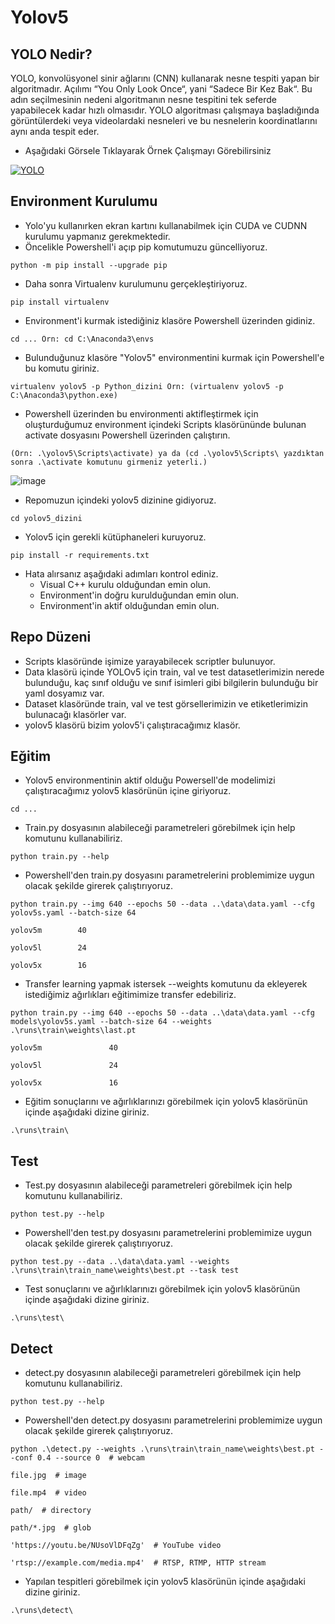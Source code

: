 # Yolov5

## YOLO Nedir?

YOLO, konvolüsyonel sinir ağlarını (CNN) kullanarak nesne tespiti yapan bir algoritmadır. Açılımı “You Only Look Once“, yani “Sadece Bir Kez Bak“. Bu adın seçilmesinin nedeni algoritmanın nesne tespitini tek seferde yapabilecek kadar hızlı olmasıdır. YOLO algoritması çalışmaya başladığında görüntülerdeki veya videolardaki nesneleri ve bu nesnelerin koordinatlarını aynı anda tespit eder.

* Aşağıdaki Görsele Tıklayarak Örnek Çalışmayı Görebilirsiniz

[![YOLO](https://i1.wp.com/yapayzeka.ai/wp-content/uploads/2017/11/darknet_yolo_kapak.png?fit=1036%2C583&ssl=1)](http://www.youtube.com/watch?v=qE-aogEqGag&t=15s "YOLO")

## Environment Kurulumu
  * Yolo'yu kullanırken ekran kartını kullanabilmek için CUDA ve CUDNN kurulumu yapmanız gerekmektedir.
  * Öncelikle Powershell'i açıp pip komutumuzu güncelliyoruz.
  ```
  python -m pip install --upgrade pip
  ```
  * Daha sonra Virtualenv kurulumunu gerçekleştiriyoruz. 
  ```
  pip install virtualenv
  ```
  * Environment'i kurmak istediğiniz klasöre Powershell üzerinden gidiniz.
  ```
  cd ... Örn: cd C:\Anaconda3\envs
  ```
  * Bulunduğunuz klasöre "Yolov5" environmentini kurmak için Powershell'e bu komutu giriniz.

  ```
  virtualenv yolov5 -p Python_dizini Örn: (virtualenv yolov5 -p C:\Anaconda3\python.exe)
  ```

  * Powershell üzerinden bu environmenti aktifleştirmek için oluşturduğumuz environment içindeki Scripts klasörününde bulunan activate dosyasını Powershell üzerinden çalıştırın.

  ```
  (Örn: .\yolov5\Scripts\activate) ya da (cd .\yolov5\Scripts\ yazdıktan sonra .\activate komutunu girmeniz yeterli.)
  ```
  ![image](https://user-images.githubusercontent.com/73792173/125974212-89ffd573-1219-4f58-bf6a-aaf64fd26474.png)

  * Repomuzun içindeki yolov5 dizinine gidiyoruz.
  ```
  cd yolov5_dizini
  ```
  * Yolov5 için gerekli kütüphaneleri kuruyoruz. 
  ```
  pip install -r requirements.txt
  ```
  * Hata alırsanız aşağıdaki adımları kontrol ediniz.
    * Visual C++ kurulu olduğundan emin olun.
    * Environment'in doğru kurulduğundan emin olun.
    * Environment'in aktif olduğundan emin olun.

## Repo Düzeni

* Scripts klasöründe işimize yarayabilecek scriptler bulunuyor. 
* Data klasörü içinde YOLOv5 için train, val ve test datasetlerimizin nerede bulunduğu, kaç sınıf olduğu ve sınıf isimleri gibi bilgilerin bulunduğu bir yaml dosyamız var.
* Dataset klasöründe train, val ve test görsellerimizin ve etiketlerimizin bulunacağı klasörler var.
* yolov5 klasörü bizim yolov5'i çalıştıracağımız klasör.

## Eğitim

* Yolov5 environmentinin aktif olduğu Powersell'de modelimizi çalıştıracağımız yolov5 klasörünün içine giriyoruz.
```
cd ...
```
* Train.py dosyasının alabileceği parametreleri görebilmek için help komutunu kullanabiliriz.
```
python train.py --help
```
* Powershell'den train.py dosyasını parametrelerini problemimize uygun olacak şekilde girerek çalıştırıyoruz.
```
python train.py --img 640 --epochs 50 --data ..\data\data.yaml --cfg yolov5s.yaml --batch-size 64
                                                                                yolov5m        40
                                                                                yolov5l        24
                                                                                yolov5x        16
```
* Transfer learning yapmak istersek --weights komutunu da ekleyerek istediğimiz ağırlıkları eğitimimize transfer edebiliriz.
```
python train.py --img 640 --epochs 50 --data ..\data\data.yaml --cfg models\yolov5s.yaml --batch-size 64 --weights .\runs\train\weights\last.pt
                                                                                yolov5m               40
                                                                                yolov5l               24
                                                                                yolov5x               16
```
* Eğitim sonuçlarını ve ağırlıklarınızı görebilmek için yolov5 klasörünün içinde aşağıdaki dizine giriniz.
```
.\runs\train\
```

## Test

* Test.py dosyasının alabileceği parametreleri görebilmek için help komutunu kullanabiliriz.
```
python test.py --help
```
* Powershell'den test.py dosyasını parametrelerini problemimize uygun olacak şekilde girerek çalıştırıyoruz.
```
python test.py --data ..\data\data.yaml --weights .\runs\train\train_name\weights\best.pt --task test
```
* Test sonuçlarını ve ağırlıklarınızı görebilmek için yolov5 klasörünün içinde aşağıdaki dizine giriniz.
```
.\runs\test\
```

## Detect

* detect.py dosyasının alabileceği parametreleri görebilmek için help komutunu kullanabiliriz.
```
python test.py --help
```
* Powershell'den detect.py dosyasını parametrelerini problemimize uygun olacak şekilde girerek çalıştırıyoruz.
```
python .\detect.py --weights .\runs\train\train_name\weights\best.pt --conf 0.4 --source 0  # webcam
                                                                                         file.jpg  # image 
                                                                                         file.mp4  # video
                                                                                         path/  # directory
                                                                                         path/*.jpg  # glob
                                                                                         'https://youtu.be/NUsoVlDFqZg'  # YouTube video
                                                                                         'rtsp://example.com/media.mp4'  # RTSP, RTMP, HTTP stream
```
* Yapılan tespitleri görebilmek için yolov5 klasörünün içinde aşağıdaki dizine giriniz.
```
.\runs\detect\
```
